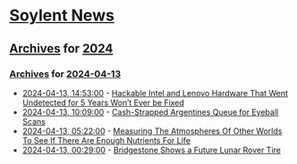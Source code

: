 # [Soylent News](../../../README.md)

## [Archives](../../index.md) for [2024](../index.md)

### [Archives](../../index.md) for [2024-04-13](index.md)

* [2024-04-13, 14:53:00](https://soylentnews.org/article.pl?sid=24/04/12/1818235&from=rss) - [Hackable Intel and Lenovo Hardware That Went Undetected for 5 Years Won’t Ever be Fixed](https://soylentnews.org/article.pl?sid=24/04/12/1818235&from=rss)
* [2024-04-13, 10:09:00](https://soylentnews.org/article.pl?sid=24/04/12/1812233&from=rss) - [Cash-Strapped Argentines Queue for Eyeball Scans](https://soylentnews.org/article.pl?sid=24/04/12/1812233&from=rss)
* [2024-04-13, 05:22:00](https://soylentnews.org/article.pl?sid=24/04/12/185203&from=rss) - [Measuring The Atmospheres Of Other Worlds To See If There Are Enough Nutrients For Life](https://soylentnews.org/article.pl?sid=24/04/12/185203&from=rss)
* [2024-04-13, 00:29:00](https://soylentnews.org/article.pl?sid=24/04/10/1745244&from=rss) - [Bridgestone Shows a Future Lunar Rover Tire](https://soylentnews.org/article.pl?sid=24/04/10/1745244&from=rss)
